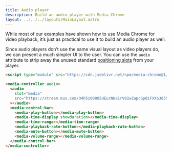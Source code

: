 ```yaml
---
title: Audio player
description: Build an audio player with Media Chrome
layout: ../../../layouts/MainLayout.astro
---
```


While most of our examples have shown how to use Media Chrome for video playback, it’s just as practical to use it to build an audio player as well.

Since audio players don’t use the same visual layout as video players do, we can present a much simpler UI to the user. You can use the `audio` attribute to strip away the unused standard [positioning slots](./position-controls) from your player.

<media-controller audio>
  <audio
    slot="media"
    src="https://stream.mux.com/O4h5z00885HEucNNa1rV02wZapcGp01FXXoJd35AHmGX7g/audio.m4a"
  ></audio>
  <media-control-bar>
    <media-play-button></media-play-button>
    <media-time-display showduration></media-time-display>
    <media-time-range></media-time-range>
    <media-playback-rate-button></media-playback-rate-button>
    <media-mute-button></media-mute-button>
    <media-volume-range></media-volume-range>
  </media-control-bar>
</media-controller>

```html
<script type="module" src="https://cdn.jsdelivr.net/npm/media-chrome@1/+esm"></script>

<media-controller audio>
  <audio
    slot="media"
    src="https://stream.mux.com/O4h5z00885HEucNNa1rV02wZapcGp01FXXoJd35AHmGX7g/audio.m4a"
  ></audio>
  <media-control-bar>
    <media-play-button></media-play-button>
    <media-time-display showduration></media-time-display>
    <media-time-range></media-time-range>
    <media-playback-rate-button></media-playback-rate-button>
    <media-mute-button></media-mute-button>
    <media-volume-range></media-volume-range>
  </media-control-bar>
</media-controller>
```
